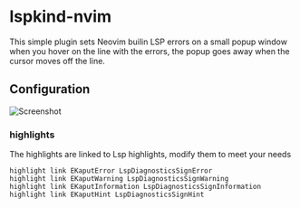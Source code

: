 # lspkind-nvim

This simple plugin sets Neovim builin LSP errors on a small popup window when you hover on the line with the errors, the popup goes away when the cursor moves off the line.

## Configuration

![Screenshot](https://github.com/kaputi/e-kaput/raw/master/assets/screenshot.png "Screenshot1")

### highlights

The highlights are linked to Lsp highlights, modify them to meet your needs

```viml
highlight link EKaputError LspDiagnosticsSignError
highlight link EKaputWarning LspDiagnosticsSignWarning
highlight link EKaputInformation LspDiagnosticsSignInformation
highlight link EKaputHint LspDiagnosticsSignHint
```

